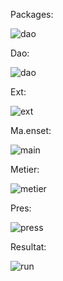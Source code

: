
Packages:


![dao](https://user-images.githubusercontent.com/107000262/231317856-02ba2758-eb1c-4c54-ae6e-da8970d8830b.png)


Dao:


![dao](https://user-images.githubusercontent.com/107000262/231319259-e54df3be-b678-4037-a3db-b62db3a026de.png)


Ext:


![ext ](https://user-images.githubusercontent.com/107000262/231319398-68a6c9f0-bcad-450f-aa80-3b7fa1453427.png)


Ma.enset:


![main ](https://user-images.githubusercontent.com/107000262/231319448-1e87dfb5-5c13-4538-b8ba-56ee1adad217.png)


Metier:


![metier ](https://user-images.githubusercontent.com/107000262/231319549-ceef9921-0909-442c-b18c-89fcd73b33cd.png)


Pres:



![press](https://user-images.githubusercontent.com/107000262/231319671-9529c43f-4505-4b45-a032-d002feeee1b6.png)

Resultat:





![run ](https://user-images.githubusercontent.com/107000262/231320083-f1623eed-99e0-44e4-a589-70a2890abe87.png)



